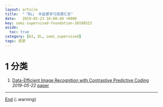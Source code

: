 ```yaml
---
layout: article
title:  "「DL」 半监督学习资源汇总"
date:   2019-05-23 16:08:40 +0800
key: semi-supervised-foundation-20190523
aside:
  toc: true
category: [AI, DL, semi_supervised]
tags: 资源
---
```

<span id='head'></span>

<!--more-->

# 1 分类
1. [Data-Efficient Image Recognition with Contrastive Predictive Coding](http://cn.arxiv.org/abs/1905.09272)   
*2019-05-22* [paper](https://arxiv.org/abs/1905.09272)   


-------------------  
[End](#head)
{:.warning}  
